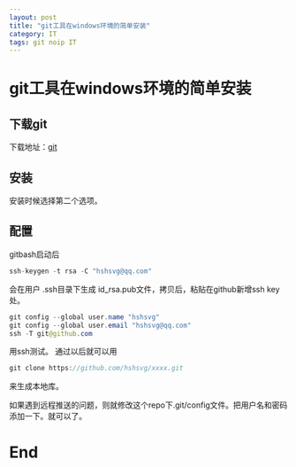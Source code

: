 ```yaml
---
layout: post
title: "git工具在windows环境的简单安装"
category: IT
tags: git noip IT
---
```

# git工具在windows环境的简单安装

## 下载git

下载地址：[git](http://p2anace2s.bkt.clouddn.com/Git-1.8.5.2-preview20131230.exe)

## 安装

安装时候选择第二个选项。

## 配置

gitbash启动后

```Java
ssh-keygen -t rsa -C "hshsvg@qq.com"
```

会在用户 .ssh目录下生成 id_rsa.pub文件，拷贝后，粘贴在github新增ssh key处。

```Java
git config --global user.name "hshsvg"
git config --global user.email "hshsvg@qq.com"
ssh -T git@github.com
```
用ssh测试。 通过以后就可以用

```Java
git clone https://github.com/hshsvg/xxxx.git
```

来生成本地库。

如果遇到远程推送的问题，则就修改这个repo下.git/config文件。把用户名和密码添加一下。就可以了。


# End
